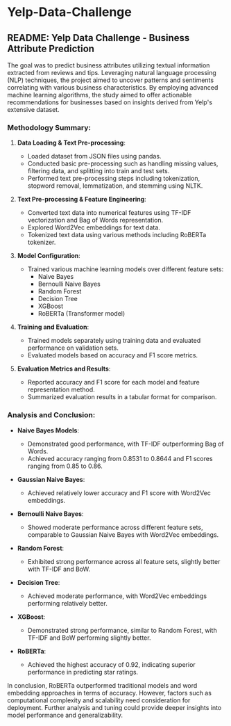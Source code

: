 # Yelp-Data-Challenge
## README: Yelp Data Challenge - Business Attribute Prediction

The goal was to predict business attributes utilizing textual information extracted from reviews and tips. Leveraging natural language processing (NLP) techniques, the project aimed to uncover patterns and sentiments correlating with various business characteristics. By employing advanced machine learning algorithms, the study aimed to offer actionable recommendations for businesses based on insights derived from Yelp's extensive dataset.

### Methodology Summary:
1. **Data Loading & Text Pre-processing**:
   - Loaded dataset from JSON files using pandas.
   - Conducted basic pre-processing such as handling missing values, filtering data, and splitting into train and test sets.
   - Performed text pre-processing steps including tokenization, stopword removal, lemmatization, and stemming using NLTK.

2. **Text Pre-processing & Feature Engineering**:
   - Converted text data into numerical features using TF-IDF vectorization and Bag of Words representation.
   - Explored Word2Vec embeddings for text data.
   - Tokenized text data using various methods including RoBERTa tokenizer.

3. **Model Configuration**:
   - Trained various machine learning models over different feature sets:
     - Naive Bayes
     - Bernoulli Naive Bayes
     - Random Forest
     - Decision Tree
     - XGBoost
     - RoBERTa (Transformer model)

4. **Training and Evaluation**:
   - Trained models separately using training data and evaluated performance on validation sets.
   - Evaluated models based on accuracy and F1 score metrics.

5. **Evaluation Metrics and Results**:
   - Reported accuracy and F1 score for each model and feature representation method.
   - Summarized evaluation results in a tabular format for comparison.

### Analysis and Conclusion:
- **Naive Bayes Models**:
  - Demonstrated good performance, with TF-IDF outperforming Bag of Words.
  - Achieved accuracy ranging from 0.8531 to 0.8644 and F1 scores ranging from 0.85 to 0.86.

- **Gaussian Naive Bayes**:
  - Achieved relatively lower accuracy and F1 score with Word2Vec embeddings.

- **Bernoulli Naive Bayes**:
  - Showed moderate performance across different feature sets, comparable to Gaussian Naive Bayes with Word2Vec embeddings.

- **Random Forest**:
  - Exhibited strong performance across all feature sets, slightly better with TF-IDF and BoW.

- **Decision Tree**:
  - Achieved moderate performance, with Word2Vec embeddings performing relatively better.

- **XGBoost**:
  - Demonstrated strong performance, similar to Random Forest, with TF-IDF and BoW performing slightly better.

- **RoBERTa**:
  - Achieved the highest accuracy of 0.92, indicating superior performance in predicting star ratings.

In conclusion, RoBERTa outperformed traditional models and word embedding approaches in terms of accuracy. However, factors such as computational complexity and scalability need consideration for deployment. Further analysis and tuning could provide deeper insights into model performance and generalizability.
